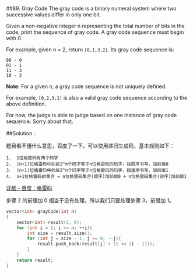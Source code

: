 ##89. Gray Code
The gray code is a binary numeral system where two successive values differ in only one bit.

Given a non-negative integer n representing the total number of bits in the code, print the sequence of gray code. A gray code sequence must begin with 0.

For example, given n = 2, return `[0,1,3,2]`. Its gray code sequence is:

```
00 - 0
01 - 1
11 - 3
10 - 2
```

**Note:**
For a given n, a gray code sequence is not uniquely defined.

For example, `[0,2,3,1]` is also a valid gray code sequence according to the above definition.

For now, the judge is able to judge based on one instance of gray code sequence. Sorry about that.

##Solution：

题目看不懂什么意思，百度了一下，可以使用递归生成码，基本规则如下：

```
1.  1位格雷码有两个码字
2.  (n+1)位格雷码中的前2^n个码字等于n位格雷码的码字，按顺序书写，加前缀0
3.  (n+1)位格雷码中的后2^n个码字等于n位格雷码的码字，按逆序书写，加前缀1
4.  n+1位格雷码的集合 = n位格雷码集合(顺序)加前缀0 + n位格雷码集合(逆序)加前缀1
```

[详细 - 百度：格雷码](http://baike.baidu.com/link?url=jspQ0FM2dokTUmHGsPKqplJcckaitA4Kvq068rpGE-60_xInuPMKkB25Zqep9KaFIgtQ35TzS63lhamDDhM5Ney6Mr9RcHNUEi5gjuSvfMceT9UZLMm6HK9Gmu_hnhdM3RsiMOnFxZfRyR-EoaDDYu2dnQb2SwThp7qj5tBgO4e#1)

步骤 2 的前缀加 0 相当于没有处理，所以我们只要处理步骤 3，前缀加 1。

```cpp
vector<int> grayCode(int n)
{
	vector<int> result(1, 0);
	for (int i = 1; i <= n; ++i){
		int size = result.size();
		for (int j = size - 1; j >= 0; --j){
			result.push_back(result[j] + (1 << (i - 1)));
		}
	}
	return result;
}
```